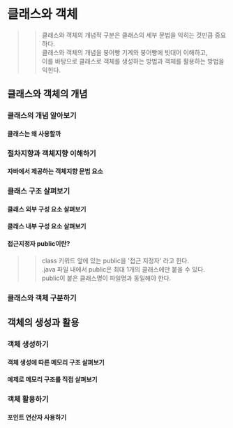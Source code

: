 # 클래스와 객체
>> 클래스와 객체의 개념적 구분은 클래스의 세부 문법을 익히는 것만큼 중요하다.<br>
>> 클래스와 객체의 개념을 붕어빵 기계와 붕어빵에 빗대어 이해하고, <br>
>> 이를 바탕으로 클래스로 객체를 생성하는 방법과 객체를 활용하는 방법을 익힌다.<br>
## 클래스와 객체의 개념

### 클래스의 개념 알아보기
#### 클래스는 왜 사용할까

### 절차지향과 객체지향 이해하기
#### 자바에서 제공하는 객체지향 문법 요소

### 클래스 구조 살펴보기
#### 클래스 외부 구성 요소 살펴보기
#### 클래스 내부 구성 요소 살펴보기
#### 접근지정자 public이란?
>> class 키워드 앞에 있는 public을 '접근 지정자' 라고 한다.<br>
>> .java 파일 내에서 public은 최대 1개의 클래스에만 붙을 수 있다.<br>
>> public이 붙은 클래스명이 파일명과 동일해야 한다.

### 클래스와 객체 구분하기

## 객체의 생성과 활용
### 객체 생성하기
#### 객체 생성에 따른 메모리 구조 살펴보기
#### 예제로 메모리 구조를 직접 살펴보기 

### 객체 활용하기
#### 포인트 연산자 사용하기
